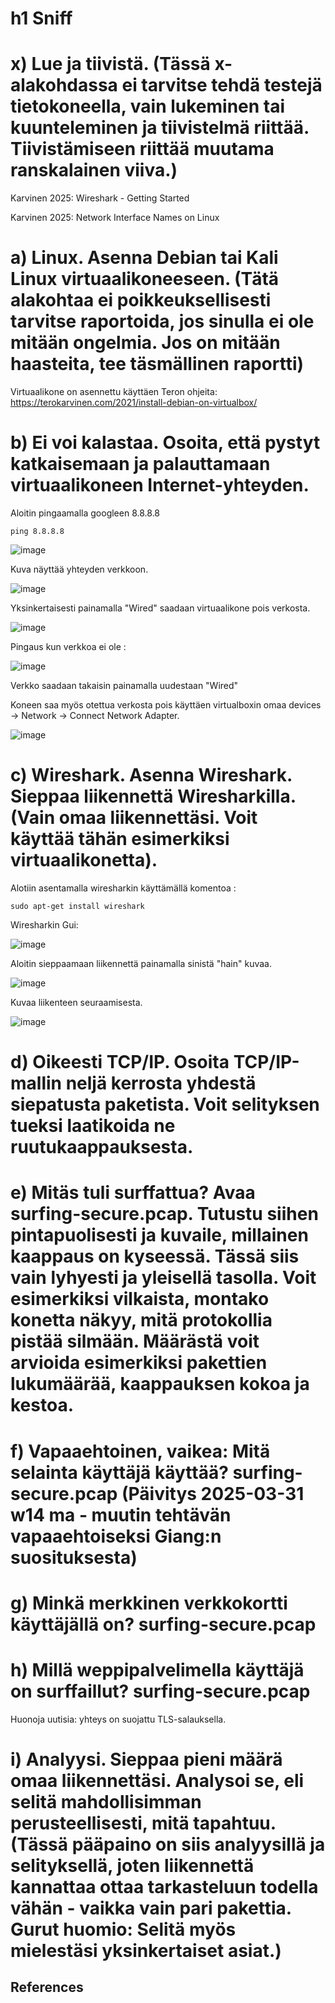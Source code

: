 # h1 Sniff

# x) Lue ja tiivistä. (Tässä x-alakohdassa ei tarvitse tehdä testejä tietokoneella, vain lukeminen tai kuunteleminen ja tiivistelmä riittää. Tiivistämiseen riittää muutama ranskalainen viiva.)

Karvinen 2025: Wireshark - Getting Started

Karvinen 2025: Network Interface Names on Linux

# a) Linux. Asenna Debian tai Kali Linux virtuaalikoneeseen. (Tätä alakohtaa ei poikkeuksellisesti tarvitse raportoida, jos sinulla ei ole mitään ongelmia. Jos on mitään haasteita, tee täsmällinen raportti)

Virtuaalikone on asennettu käyttäen Teron ohjeita: https://terokarvinen.com/2021/install-debian-on-virtualbox/

# b) Ei voi kalastaa. Osoita, että pystyt katkaisemaan ja palauttamaan virtuaalikoneen Internet-yhteyden.

Aloitin pingaamalla googleen 8.8.8.8

    ping 8.8.8.8
![image](https://github.com/user-attachments/assets/af180e63-a9a0-4013-bc65-0949093d4de0)

Kuva näyttää yhteyden verkkoon.

![image](https://github.com/user-attachments/assets/b5831ae9-3cc1-462a-a49b-70309c56ffc4)

Yksinkertaisesti painamalla "Wired" saadaan virtuaalikone pois verkosta.

![image](https://github.com/user-attachments/assets/046f73dc-a9d2-430c-b2cb-4904589ae3b9)


Pingaus kun verkkoa ei ole : 

![image](https://github.com/user-attachments/assets/c7be18c4-eeb0-4466-b131-f35c387ce04e)

Verkko saadaan takaisin painamalla uudestaan "Wired"

Koneen saa myös otettua verkosta pois käyttäen virtualboxin omaa devices -> Network -> Connect Network Adapter. 

![image](https://github.com/user-attachments/assets/a629b838-e44c-41ec-b5a4-73bc0e680b3a)



# c) Wireshark. Asenna Wireshark. Sieppaa liikennettä Wiresharkilla. (Vain omaa liikennettäsi. Voit käyttää tähän esimerkiksi virtuaalikonetta).

Alotiin asentamalla wiresharkin käyttämällä komentoa : 

    sudo apt-get install wireshark

Wiresharkin Gui:

![image](https://github.com/user-attachments/assets/86a30eb5-f034-49f6-abd2-d214fb970d49)

Aloitin sieppaamaan liikennettä painamalla sinistä "hain" kuvaa.

![image](https://github.com/user-attachments/assets/fcd6c03f-64e5-48b6-80a7-de8bb160a64e)

Kuvaa liikenteen seuraamisesta. 

![image](https://github.com/user-attachments/assets/20082a6f-49e6-4e0a-a581-d9933b15a1e1)




# d) Oikeesti TCP/IP. Osoita TCP/IP-mallin neljä kerrosta yhdestä siepatusta paketista. Voit selityksen tueksi laatikoida ne ruutukaappauksesta.

# e) Mitäs tuli surffattua? Avaa surfing-secure.pcap. Tutustu siihen pintapuolisesti ja kuvaile, millainen kaappaus on kyseessä. Tässä siis vain lyhyesti ja yleisellä tasolla. Voit esimerkiksi vilkaista, montako konetta näkyy, mitä protokollia pistää silmään. Määrästä voit arvioida esimerkiksi pakettien lukumäärää, kaappauksen kokoa ja kestoa.

# f) Vapaaehtoinen, vaikea: Mitä selainta käyttäjä käyttää? surfing-secure.pcap (Päivitys 2025-03-31 w14 ma - muutin tehtävän vapaaehtoiseksi Giang:n suosituksesta)

# g) Minkä merkkinen verkkokortti käyttäjällä on? surfing-secure.pcap

# h) Millä weppipalvelimella käyttäjä on surffaillut? surfing-secure.pcap
Huonoja uutisia: yhteys on suojattu TLS-salauksella.

# i) Analyysi. Sieppaa pieni määrä omaa liikennettäsi. Analysoi se, eli selitä mahdollisimman perusteellisesti, mitä tapahtuu. (Tässä pääpaino on siis analyysillä ja selityksellä, joten liikennettä kannattaa ottaa tarkasteluun todella vähän - vaikka vain pari pakettia. Gurut huomio: Selitä myös mielestäsi yksinkertaiset asiat.)

## References

